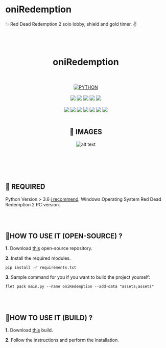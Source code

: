 # oniRedemption
✨ Red Dead Redemption 2 solo lobby, shield and gold timer. ✌️


<br>
<br>


<h1 align="center">oniRedemption</h1> 


<br>
<br>


<div align="center">
<a href="https://github.com/topics/html"><img alt="PYTHON" src="https://img.shields.io/badge/PYTHON%20-%23E34F26.svg?&style=for-the-badge"/></a>
<br>
<br>
<a href="https://github.com/oniyevski/oniRedemption"><img src="https://badges.frapsoft.com/os/v1/open-source.svg?v=103"></a>
<a href="https://github.com/oniyevski/oniRedemption"><img src="https://img.shields.io/badge/Built%20by-developers%20%3C%2F%3E-0059b3"></a>
<a href="https://github.com/oniyevski/oniRedemption"><img src="https://img.shields.io/static/v1.svg?label=Contributions&message=Welcome&color=yellow"></a>
<a href="https://github.com/oniyevski"><img src="https://img.shields.io/badge/Maintained%3F-yes-brightgreen.svg?v=103"></a>
<a href="https://github.com/oniyevski/oniRedemption/blob/main/LICENSE"><img src="https://img.shields.io/badge/license-GNU-orange.svg?v=103"></a>
<br>
<br>
<a href="https://github.com/oniyevski/oniRedemption/graphs/contributors"><img src="https://img.shields.io/github/contributors/oniyevski/oniRedemption?color=brightgreen"></a>
<a href="https://github.com/oniyevski/oniRedemption/stargazers"><img src="https://img.shields.io/github/stars/oniyevski/oniRedemption?color=0059b3"></a>
<a href="https://github.com/oniyevski/oniRedemption/network/members"><img src="https://img.shields.io/github/forks/oniyevski/oniRedemption?color=yellow"></a>
<a href="https://github.com/oniyevski/oniRedemption/issues"><img src="https://img.shields.io/github/issues/oniyevski/oniRedemption?color=0059b3"></a>
<a href="ühttps://github.com/oniyevski/oniRedemption/issues?q=is%3Aissue+is%3Aclosed"><img src="https://img.shields.io/github/issues-closed-raw/oniyevski/oniRedemption?color=yellow"></a>
<a href="https://github.com/oniyevski/oniRedemption/pulls"><img src="https://img.shields.io/github/issues-pr/oniyevski/oniRedemption?color=brightgreen"></a>
<a href="https://github.com/oniyevski/oniRedemption/pulls?q=is%3Apr+is%3Aclosed"><img src="https://img.shields.io/github/issues-pr-closed-raw/oniyevski/oniRedemption?color=0059b3"></a> 


<br>
<br>


## 📌 IMAGES

![alt text](https://raw.githubusercontent.com/oniyevski/oniRedemption/blob/main/images/home.png)

<br>
<br>
</div>


<br>
<br>


## 📌 REQUIRED

Python Version > 3.6  [i recommend](https://www.python.org/downloads/release/python-386/).
Windows Operating System 
Red Dead Redemption 2 PC version.

<br>
<br>


## 👷HOW TO USE IT (OPEN-SOURCE) ? 

**1.** Download [this](https://github.com/oniyevski/oniRedemption/releases) open-source repository.

**2.** Install the required modules.

```terminal
pip install -r requirements.txt
```

**3.** Sample command for you if you want to build the project yourself:

```terminal
flet pack main.py --name oniRedemption --add-data "assets;assets"
```


<br>
<br>


## 👷HOW TO USE IT (BUILD) ? 

**1.** Download [this](https://github.com/oniyevski/oniRedemption/releases) build.

**2.** Follow the instructions and perform the installation.